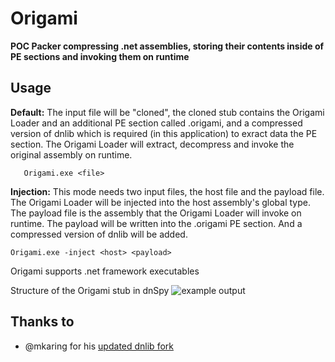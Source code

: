 # Origami
**POC Packer compressing .net assemblies, storing their contents inside of PE sections and invoking them on runtime**

## Usage

**Default:** The input file will be "cloned", the cloned stub contains the Origami Loader and an additional PE section called .origami, and a compressed version of dnlib which is required (in this application) to exract data the PE section. The Origami Loader will extract, decompress and invoke the original assembly on runtime.

       Origami.exe <file>
**Injection:** This mode needs two input files, the host file and the payload file. The Origami Loader will be injected into the host assembly's global type. The payload file is the assembly that the Origami Loader will invoke on runtime. The payload will be written into the .origami PE section. And a compressed version of dnlib will be added.

    Origami.exe -inject <host> <payload>

Origami supports .net framework executables

Structure of the Origami stub in dnSpy
![example output](https://i.imgur.com/9t2yO9e.png)

## Thanks to
- @mkaring for his [updated dnlib fork](https://github.com/mkaring/dnlib)
